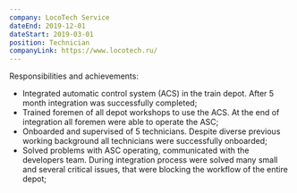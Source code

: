 ```yaml
---
company: LocoTech Service
dateEnd: 2019-12-01
dateStart: 2019-03-01
position: Technician
companyLink: https://www.locotech.ru/
---
```


Responsibilities and achievements:

- Integrated automatic control system (ACS) in the train depot. After 5 month integration was successfully completed;
- Trained foremen of all depot workshops to use the ACS. At the end of integration all foremen were able to operate the ASC;
- Onboarded and supervised of 5 technicians. Despite diverse previous working background all technicians were successfully onboarded;
- Solved problems with ASC operating, communicated with the developers team. During integration process were solved many small and several critical issues, that were blocking the workflow of the entire depot;
